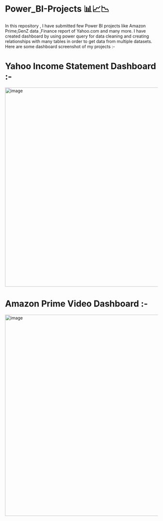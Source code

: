 # Power_BI-Projects 📊📈📉
In this repository , I have submitted few Power BI projects like Amazon Prime,GenZ data ,Finance report of Yahoo.com and many more. 
I have created dashboard by using power query for data cleaning and creating relationships with many tables in order to get data from multiple datasets. 
Here are some dashboard screenshot of my projects :-  
# Yahoo Income Statement Dashboard :- 
<img width="653" alt="image" src="https://github.com/tripathy406/Power_BI-Projects/assets/141568396/e5090750-a30c-476a-aa35-68c75c218c28"> 

# Amazon Prime Video Dashboard :- 
<img width="660" alt="image" src="https://github.com/tripathy406/Power_BI-Projects/assets/141568396/3bb9c088-c102-4f23-b274-9e01ca38476e"> 



